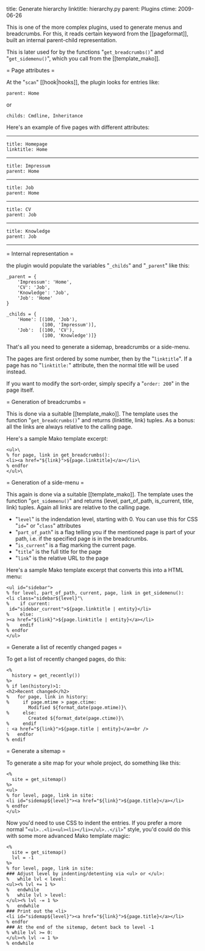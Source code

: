 title: Generate hierarchy
linktitle: hierarchy.py
parent: Plugins
ctime: 2009-06-26

This is one of the more complex plugins, used to generate menus and
breadcrumbs. For this, it reads certain keyword from the
[[pageformat]], built an internal parent-child representation.

This is later used for by the functions "`get_breadcrumbs()`" and
"`get_sidemenu()`", which you call from the [[template_mako]].

= Page attributes =

At the "`scan`" [[hook|hooks]], the plugin looks for entries like:

	parent: Home

or

	childs: Cmdline, Inheritance

Here's an example of five pages with different attributes:

---

	title: Homepage
	linktitle: Home

---

	title: Impressum
	parent: Home

---

	title: Job
	parent: Home

---

	title: CV
	parent: Job

---

	title: Knowledge
	parent: Job

---

= Internal representation =

the plugin would populate the variables "`_childs`" and "`_parent`" like this:

	_parent = {
		'Impressum': 'Home',
		'CV': 'Job',
		'Knowledge': 'Job',
		'Job': 'Home'
	}

	_childs = {
		'Home': [(100, 'Job'),
		         (100, 'Impressum')],
		'Job':  [(100, 'CV'),
		         (100, 'Knowledge')]}

That's all you need to generate a sidemap, breadcrumbs or a side-menu.

The pages are first ordered by some number, then by the "`linktitle`". If
a page has no "`linktitle:`" attribute, then the normal title will be used
instead.

If you want to modify the sort-order, simply specify a "`order: 200`" in the
page itself.

= Generation of breadcrumbs =

This is done via a suitable [[template_mako]]. The template uses the
function "`get_breadcrumbs()`" and returns (linktitle, link) tuples. As a
bonus: all the links are always relative to the calling page.

Here's a sample Mako template excerpt:

	<ul>\
	% for page, link in get_breadcrumbs():
	<li><a href="${link}">${page.linktitle}</a></li>\
	% endfor
	</ul>\


= Generation of a side-menu =

This again is done via a suitable [[template_mako]]. The
template uses the function "`get_sidemenu()`" and returns (level,
part_of_path, is_current, title, link) tuples. Again all links are relative
to the calling page.

* "`level`" is the indendation level, starting with 0. You can use this for
  CSS "`id=`" or "`class`" attributes
* "`part_of_path`" is a flag telling you if the mentioned page is part
  of your path, i.e. if the specified page is in the breadcrumbs.
* "`is_current`" is a flag marking the current page.
* "`title`" is the full title for the page
* "`link`" is the relative URL to the page

Here's a sample Mako template excerpt that converts this into a HTML menu:

	<ul id="sidebar">
	% for level, part_of_path, current, page, link in get_sidemenu():
	<li class="sidebar${level}"\
	%    if current:
	 id="sidebar_current">${page.linktitle | entity}</li>
	%    else:
	><a href="${link}">${page.linktitle | entity}</a></li>
	%    endif
	% endfor
	</ul>

= Generate a list of recently changed pages =

To get a list of recently changed pages, do this:

	<%
	  history = get_recently())
	%>
	% if len(history)>1:
	<h2>Recent changed</h2>
	%   for page, link in history:
	%     if page.mtime > page.ctime:
	        Modified ${format_date(page.mtime)}\
	%     else:
	        Created ${format_date(page.ctime)}\
	%     endif
	: <a href="${link}">${page.title | entity}</a><br />
	%   endfor
	% endif


= Generate a sitemap =

To generate a site map for your whole project, do something like
this:

	<%
	  site = get_sitemap()
	%>
	<ul>
	% for level, page, link in site:
	<li id="sidemap${level}"><a href="${link}">${page.title}</a></li>
	% endfor
	</ul>

Now you'd need to use CSS to indent the entries. If you prefer a more
normal "`<ul>..<li><ul><li></li></ul>..</il>`" style, you'd could do this
with some more advanced Mako template magic:

	<%
	  site = get_sitemap()
	  lvl = -1
	%>
	% for level, page, link in site:
	### Adjust level by indenting/detenting via <ul> or </ul>:
	%   while lvl < level:
	<ul><% lvl += 1 %>
	%   endwhile
	%   while lvl > level:
	</ul><% lvl -= 1 %>
	%   endwhile
	### Print out the <li>
	<li id="sidemap${level}"><a href="${link}">${page.title}</a></li>
	% endfor
	### At the end of the sitemap, detent back to level -1
	% while lvl >= 0:
	</ul><% lvl -= 1 %>
	% endwhile
